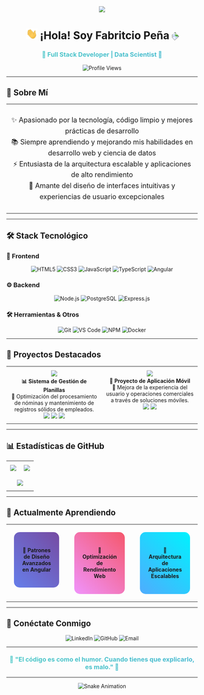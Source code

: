 <div align="center">
  <img src="https://user-images.githubusercontent.com/73097560/115834477-dbab4500-a447-11eb-908a-139a6edaec5c.gif">
</div>

<div align="center">
  <h1>
    <img src="https://raw.githubusercontent.com/ABSphreak/ABSphreak/master/gifs/Hi.gif" width="30px" style="animation: bounce 2s infinite;">
    ¡Hola! Soy Fabritcio Peña 
    <img height="40" src="https://emoji.gg/assets/emoji/7333-parrotdance.gif" style="animation: rotate 3s linear infinite;">
  </h1>
  
  <h3 style="background: linear-gradient(45deg, #ff6b6b, #4ecdc4, #45b7d1, #96ceb4); background-size: 400% 400%; animation: gradient 3s ease infinite; -webkit-background-clip: text; -webkit-text-fill-color: transparent; background-clip: text;">
    🚀 Full Stack Developer | Data Scientist 🚀
  </h3>
  
  <p>
    <img src="https://komarev.com/ghpvc/?username=FabritcioPS15&color=brightgreen&style=for-the-badge" alt="Profile Views" />
  </p>
</div>

---

## 🎯 Sobre Mí

<div align="center">
  <table>
    <tr>
      <td>
        <div style="text-align: center;">
          <p style="font-size: 18px; line-height: 1.6;">
            ✨ Apasionado por la tecnología, código limpio y mejores prácticas de desarrollo<br>
            📚 Siempre aprendiendo y mejorando mis habilidades en desarrollo web y ciencia de datos<br>
            ⚡ Entusiasta de la arquitectura escalable y aplicaciones de alto rendimiento<br>
            🎨 Amante del diseño de interfaces intuitivas y experiencias de usuario excepcionales
          </p>
        </div>
      </td>
    </tr>
  </table>
</div>

---

## 🛠️ Stack Tecnológico

### 🎨 Frontend
<div align="center">
  <p>
    <img src="https://img.shields.io/badge/-HTML5-E34F26?style=for-the-badge&logo=html5&logoColor=white" alt="HTML5"/>
    <img src="https://img.shields.io/badge/-CSS3-1572B6?style=for-the-badge&logo=css3&logoColor=white" alt="CSS3"/>
    <img src="https://img.shields.io/badge/-JavaScript-F7DF1E?style=for-the-badge&logo=javascript&logoColor=black" alt="JavaScript"/>
    <img src="https://img.shields.io/badge/-TypeScript-3178C6?style=for-the-badge&logo=typescript&logoColor=white" alt="TypeScript"/>
    <img src="https://img.shields.io/badge/-Angular-DD0031?style=for-the-badge&logo=angular&logoColor=white" alt="Angular"/>
  </p>
</div>

### ⚙️ Backend
<div align="center">
  <p>
    <img src="https://img.shields.io/badge/-Node.js-339933?style=for-the-badge&logo=node.js&logoColor=white" alt="Node.js"/>
    <img src="https://img.shields.io/badge/-PostgreSQL-4479A1?style=for-the-badge&logo=postgresql&logoColor=white" alt="PostgreSQL"/>
    <img src="https://img.shields.io/badge/-Express.js-000000?style=for-the-badge&logo=express&logoColor=white" alt="Express.js"/>
  </p>
</div>

### 🛠️ Herramientas & Otros
<div align="center">
  <p>
    <img src="https://img.shields.io/badge/-Git-F05032?style=for-the-badge&logo=git&logoColor=white" alt="Git"/>
    <img src="https://img.shields.io/badge/-VS%20Code-007ACC?style=for-the-badge&logo=visual-studio-code&logoColor=white" alt="VS Code"/>
    <img src="https://img.shields.io/badge/-NPM-CB3837?style=for-the-badge&logo=npm&logoColor=white" alt="NPM"/>
    <img src="https://img.shields.io/badge/-Docker-2496ED?style=for-the-badge&logo=docker&logoColor=white" alt="Docker"/>
  </p>
</div>

---

## 🚀 Proyectos Destacados

<div align="center">
  <table>
    <tr>
      <td align="center" width="50%">
        <a href="https://github.com/FabritcioPS15/Planilla-Asistencias">
          <img src="https://github-readme-stats.vercel.app/api/pin/?username=FabritcioPS15&repo=Planilla-Asistencias&theme=radical&border_radius=10" width="100%"/>
        </a>
        <br>
        <strong>📊 Sistema de Gestión de Planillas</strong>
        <br>
        <span>📝 Optimización del procesamiento de nóminas y mantenimiento de registros sólidos de empleados.</span>
        <br>
        <img src="https://img.shields.io/badge/-Angular-DD0031?style=flat-square&logo=angular&logoColor=white"/>
        <img src="https://img.shields.io/badge/-Node.js-339933?style=flat-square&logo=node.js&logoColor=white"/>
        <img src="https://img.shields.io/badge/-PostgreSQL-4479A1?style=flat-square&logo=postgresql&logoColor=white"/>
      </td>
      <td align="center" width="50%">
        <a href="https://github.com/FabritcioPS15/Proyecto-APPmovil">
          <img src="https://github-readme-stats.vercel.app/api/pin/?username=FabritcioPS15&repo=Proyecto-APPmovil&theme=radical&border_radius=10" width="100%"/>
        </a>
        <br>
        <strong>📱 Proyecto de Aplicación Móvil</strong>
        <br>
        <span>📲 Mejora de la experiencia del usuario y operaciones comerciales a través de soluciones móviles.</span>
        <br>
        <img src="https://img.shields.io/badge/-React%20Native-61DAFB?style=flat-square&logo=react&logoColor=black"/>
        <img src="https://img.shields.io/badge/-JavaScript-F7DF1E?style=flat-square&logo=javascript&logoColor=black"/>
      </td>
    </tr>
  </table>
</div>

---

## 📊 Estadísticas de GitHub

<div align="center">
  <table>
    <tr>
      <td align="center">
        <img src="https://github-readme-stats.vercel.app/api?username=FabritcioPS15&show_icons=true&theme=radical&border_radius=10&hide_border=true" width="100%"/>
      </td>
      <td align="center">
        <img src="https://github-readme-stats.vercel.app/api/top-langs/?username=FabritcioPS15&layout=compact&theme=radical&border_radius=10&hide_border=true" width="100%"/>
      </td>
    </tr>
    <tr>
      <td colspan="2" align="center">
        <img src="https://github-readme-streak-stats.herokuapp.com/?user=FabritcioPS15&theme=radical&border_radius=10&hide_border=true" width="100%"/>
      </td>
    </tr>
  </table>
</div>

---

## 🌱 Actualmente Aprendiendo

<div align="center">
  <table>
    <tr>
      <td align="center">
        <div style="background: linear-gradient(45deg, #667eea 0%, #764ba2 100%); padding: 20px; border-radius: 15px; margin: 10px;">
          <h4>🔹 Patrones de Diseño Avanzados en Angular</h4>
        </div>
      </td>
      <td align="center">
        <div style="background: linear-gradient(45deg, #f093fb 0%, #f5576c 100%); padding: 20px; border-radius: 15px; margin: 10px;">
          <h4>🔹 Optimización de Rendimiento Web</h4>
        </div>
      </td>
      <td align="center">
        <div style="background: linear-gradient(45deg, #4facfe 0%, #00f2fe 100%); padding: 20px; border-radius: 15px; margin: 10px;">
          <h4>🔹 Arquitectura de Aplicaciones Escalables</h4>
        </div>
      </td>
    </tr>
  </table>
</div>

---

## 🤝 Conéctate Conmigo

<div align="center">
  <p>
    <a href="https://www.linkedin.com/in/fabritciops15/" target="_blank">
      <img src="https://img.shields.io/badge/-LinkedIn-0A66C2?style=for-the-badge&logo=linkedin&logoColor=white" alt="LinkedIn"/>
    </a>
    <a href="https://github.com/FabritcioPS15" target="_blank">
      <img src="https://img.shields.io/badge/-GitHub-181717?style=for-the-badge&logo=github&logoColor=white" alt="GitHub"/>
    </a>
    <a href="mailto:fabritcio.pena@gmail.com" target="_blank">
      <img src="https://img.shields.io/badge/-Email-D14836?style=for-the-badge&logo=gmail&logoColor=white" alt="Email"/>
    </a>
  </p>
</div>

---

<div align="center">
  <h3 style="background: linear-gradient(45deg, #ff6b6b, #4ecdc4, #45b7d1, #96ceb4); background-size: 400% 400%; animation: gradient 3s ease infinite; -webkit-background-clip: text; -webkit-text-fill-color: transparent; background-clip: text;">
    🌟 "El código es como el humor. Cuando tienes que explicarlo, es malo." 🚀
  </h3>
</div>

---

<div align="center">
  <img src="https://github.com/FabritcioPS15/FabritcioPS15/blob/output/github-contribution-grid-snake-dark.svg" alt="Snake Animation"/>
</div>

<style>
@keyframes bounce {
  0%, 20%, 50%, 80%, 100% {
    transform: translateY(0);
  }
  40% {
    transform: translateY(-10px);
  }
  60% {
    transform: translateY(-5px);
  }
}

@keyframes rotate {
  from {
    transform: rotate(0deg);
  }
  to {
    transform: rotate(360deg);
  }
}

@keyframes gradient {
  0% {
    background-position: 0% 50%;
  }
  50% {
    background-position: 100% 50%;
  }
  100% {
    background-position: 0% 50%;
  }
}

table {
  border-collapse: collapse;
  width: 100%;
}

td {
  padding: 10px;
  vertical-align: top;
}

img {
  transition: transform 0.3s ease;
}

img:hover {
  transform: scale(1.05);
}

a {
  text-decoration: none;
}

a:hover {
  text-decoration: underline;
}
</style> 

